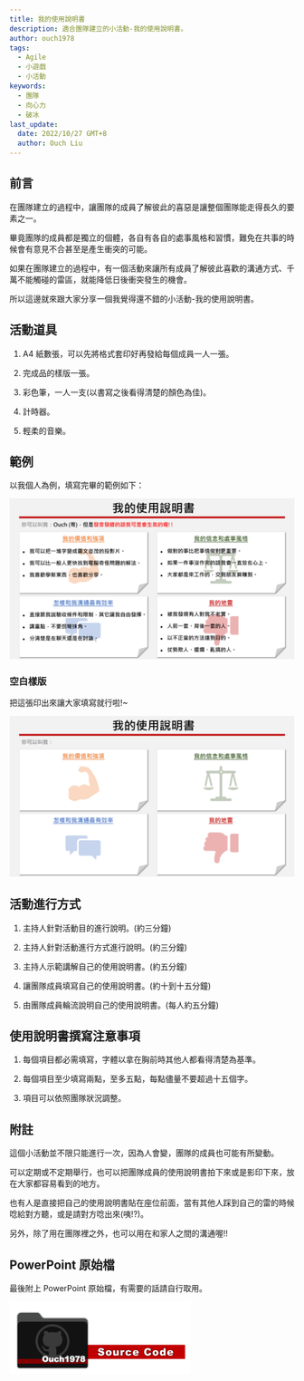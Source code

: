 ```yaml
---
title: 我的使用說明書
description: 適合團隊建立的小活動-我的使用說明書。
author: ouch1978
tags:
  - Agile
  - 小遊戲
  - 小活動
keywords:
  - 團隊
  - 向心力
  - 破冰
last_update:
  date: 2022/10/27 GMT+8
  author: Ouch Liu
---
```


## 前言

在團隊建立的過程中，讓團隊的成員了解彼此的喜惡是讓整個團隊能走得長久的要素之一。

畢竟團隊的成員都是獨立的個體，各自有各自的處事風格和習慣，難免在共事的時候會有意見不合甚至是產生衝突的可能。

如果在團隊建立的過程中，有一個活動來讓所有成員了解彼此喜歡的溝通方式、千萬不能觸碰的雷區，就能降低日後衝突發生的機會。

所以這邊就來跟大家分享一個我覺得還不錯的小活動-我的使用說明書。

## 活動道具

1. A4 紙數張，可以先將格式套印好再發給每個成員一人一張。

2. 完成品的樣版一張。

3. 彩色筆，一人一支(以書寫之後看得清楚的顏色為佳)。

4. 計時器。

5. 輕柔的音樂。

## 範例

以我個人為例，填寫完畢的範例如下：

![我的使用說明書-範例](my-user-manual-sample.png "我的使用說明書-範例")

### 空白樣版

把這張印出來讓大家填寫就行啦!~

![我的使用說明書-空白樣版](my-user-manual-template.png "我的使用說明書-空白樣版")

## 活動進行方式

1. 主持人針對活動目的進行說明。(約三分鐘)

2. 主持人針對活動進行方式進行說明。(約三分鐘)

3. 主持人示範講解自己的使用說明書。(約五分鐘)

4. 讓團隊成員填寫自己的使用說明書。(約十到十五分鐘)

5. 由團隊成員輪流說明自己的使用說明書。(每人約五分鐘)

## 使用說明書撰寫注意事項

1. 每個項目都必需填寫，字體以拿在胸前時其他人都看得清楚為基準。

2. 每個項目至少填寫兩點，至多五點，每點儘量不要超過十五個字。

3. 項目可以依照團隊狀況調整。

## 附註

這個小活動並不限只能進行一次，因為人會變，團隊的成員也可能有所變動。

可以定期或不定期舉行，也可以把團隊成員的使用說明書拍下來或是影印下來，放在大家都容易看到的地方。

也有人是直接把自己的使用說明書貼在座位前面，當有其他人踩到自己的雷的時候唸給對方聽，或是請對方唸出來(咦!?)。

另外，除了用在團隊裡之外，也可以用在和家人之間的溝通喔!!

## PowerPoint 原始檔

最後附上 PowerPoint 原始檔，有需要的話請自行取用。

[![我的使用說明書-PowerPoint](/img/source-code.png)](my-user-manual.pptx "我的使用說明書-PowerPoint")
